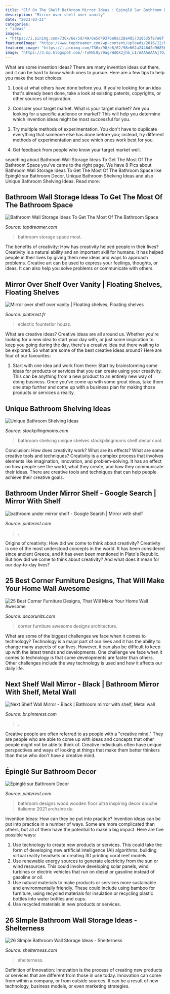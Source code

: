 ```yaml
---
title: "Elf On The Shelf Bathroom Mirror Ideas : Épinglé Sur Bathroom Decor"
description: "Mirror over shelf over vanity"
date: "2023-03-21"
categories:
- "ideas"
images:
- "https://i.pinimg.com/736x/6e/5d/49/6e5d49376e0ac28a4057318535f87e8f.jpg"
featuredImage: "https://www.topdreamer.com/wp-content/uploads/2016/12/handdoeken-kast-27611-683x1024.jpg"
featured_image: "https://i.pinimg.com/736x/98/e6/62/98e662a2446d2d9685b506d5c9b86d97--reclaimed-wood-shelves-wood-shelf.jpg"
image: "https://3.bp.blogspot.com/-ToKWi0y79ag/WdQX2jhb_LI/AAAAAAAAjTQ/1qbRjvmonjg9EQoa6we04WkPVfPLZHliACLcBGAs/s1600/22008233_926423077530463_7866326109737252588_n.jpg"
---
```



What are some invention ideas?
There are many invention ideas out there, and it can be hard to know which ones to pursue. Here are a few tips to help you make the best choices:
1. Look at what others have done before you. If you're looking for an idea that's already been done, take a look at existing patents, copyrights, or other sources of inspiration.

2. Consider your target market. What is your target market? Are you looking for a specific audience or market? This will help you determine which invention ideas might be most successful for you.

3. Try multiple methods of experimentation. You don't have to duplicate everything that someone else has done before you; instead, try different methods of experimentation and see which ones work best for you.

4. Get feedback from people who know your target market well.

	

		
searching about Bathroom Wall Storage Ideas To Get The Most Of The Bathroom Space you've came to the right page. We have 8 Pics about Bathroom Wall Storage Ideas To Get The Most Of The Bathroom Space like Épinglé sur Bathroom Decor, Unique Bathroom Shelving Ideas and also Unique Bathroom Shelving Ideas. Read more:
		
    
## Bathroom Wall Storage Ideas To Get The Most Of The Bathroom Space

<img loading=lazy src="https://www.topdreamer.com/wp-content/uploads/2016/12/handdoeken-kast-27611-683x1024.jpg" onerror="this.onerror=null;this.src='https://tse1.mm.bing.net/th?id=OIP.ZR0wRju_-0vQ4L6yvlY7VQHaLG&amp;pid=15.1';" alt="Bathroom Wall Storage Ideas To Get The Most Of The Bathroom Space">

_Source: topdreamer.com_

>bathroom storage space most. 

	

The benefits of creativity: How has creativity helped people in their lives?
Creativity is a natural ability and an important skill for humans. It has helped people in their lives by giving them new ideas and ways to approach problems. Creative art can be used to express your feelings, thoughts, or ideas. It can also help you solve problems or communicate with others.

    
## Mirror Over Shelf Over Vanity | Floating Shelves, Floating Shelves

<img loading=lazy src="https://i.pinimg.com/736x/98/e6/62/98e662a2446d2d9685b506d5c9b86d97--reclaimed-wood-shelves-wood-shelf.jpg" onerror="this.onerror=null;this.src='https://tse1.mm.bing.net/th?id=OIP.wt1rXLkb-VnbM3EIlMBFdAAAAA&amp;pid=15.1';" alt="Mirror over shelf over vanity | Floating shelves, Floating shelves">

_Source: pinterest.fr_

>eclectic founterior houzz. 

	

What are creative ideas?
Creative ideas are all around us. Whether you're looking for a new idea to start your day with, or just some inspiration to keep you going during the day, there's a creative idea out there waiting to be explored. So what are some of the best creative ideas around? Here are four of our favourites: 
1. Start with one idea and work from there: Start by brainstorming some ideas for products or services that you can create using your creativity. This can be anything from a new product to an entirely new way of doing business. Once you've come up with some great ideas, take them one step further and come up with a business plan for making those products or services a reality. 


    
## Unique Bathroom Shelving Ideas

<img loading=lazy src="http://www.stockpilingmoms.com/wp-content/uploads/2016/12/Unique-Bathroom-Shelving-Ideas.jpg" onerror="this.onerror=null;this.src='https://tse3.mm.bing.net/th?id=OIP.Ni_EHySDO9zz0rpMAkyycwHaLI&amp;pid=15.1';" alt="Unique Bathroom Shelving Ideas">

_Source: stockpilingmoms.com_

>bathroom shelving unique shelves stockpilingmoms shelf decor cool. 

	

Conclusion: How does creativity work? What are its effects? What are some creative tools and techniques?
Creativity is a complex process that involves elements like imagination, innovation, and problem-solving. It has an effect on how people see the world, what they create, and how they communicate their ideas. There are creative tools and techniques that can help people achieve their creative goals.

    
## Bathroom Under Mirror Shelf - Google Search | Mirror With Shelf

<img loading=lazy src="https://i.pinimg.com/736x/35/d2/86/35d286a5bc7aea1e1521209e8c0e922a.jpg" onerror="this.onerror=null;this.src='https://tse2.mm.bing.net/th?id=OIP.gI3mIqwGtB9E2EZv1IDASAHaJa&amp;pid=15.1';" alt="bathroom under mirror shelf - Google Search | Mirror with shelf">

_Source: pinterest.com_

>. 

	

Origins of creativity: How did we come to think about creativity?
Creativity is one of the most understood concepts in the world. It has been considered since ancient Greece, and it has even been mentioned in Plato's Republic. But how did we come to think about creativity? And what does it mean for our day-to-day lives?

    
## 25 Best Corner Furniture Designs, That Will Make Your Home Wall Awesome

<img loading=lazy src="https://3.bp.blogspot.com/-ToKWi0y79ag/WdQX2jhb_LI/AAAAAAAAjTQ/1qbRjvmonjg9EQoa6we04WkPVfPLZHliACLcBGAs/s1600/22008233_926423077530463_7866326109737252588_n.jpg" onerror="this.onerror=null;this.src='https://tse4.mm.bing.net/th?id=OIP.lMYY8erWSHt3mea393VKRwHaJ4&amp;pid=15.1';" alt="25 Best Corner Furniture Designs, That Will Make Your Home Wall Awesome">

_Source: decorunits.com_

>corner furniture awesome designs architecture. 

	

What are some of the biggest challenges we face when it comes to technology?
Technology is a major part of our lives and it has the ability to change many aspects of our lives. However, it can also be difficult to keep up with the latest trends and developments. One challenge we face when it comes to technology is that some developments are faster than others. Other challenges include the way technology is used and how it affects our daily life.

    
## Next Shelf Wall Mirror - Black | Bathroom Mirror With Shelf, Metal Wall

<img loading=lazy src="https://i.pinimg.com/736x/0e/23/cf/0e23cfa75c07e30887f106c7d4d22199.jpg" onerror="this.onerror=null;this.src='https://tse2.mm.bing.net/th?id=OIP.iurjPk7JO2O2QEReTX6vsQHaLH&amp;pid=15.1';" alt="Next Shelf Wall Mirror - Black | Bathroom mirror with shelf, Metal wall">

_Source: br.pinterest.com_

>. 

	

Creative people are often referred to as people with a "creative mind." They are people who are able to come up with ideas and concepts that other people might not be able to think of. Creative individuals often have unique perspectives and ways of looking at things that make them better thinkers than those who don't have a creative mind.

    
## Épinglé Sur Bathroom Decor

<img loading=lazy src="https://i.pinimg.com/736x/6e/5d/49/6e5d49376e0ac28a4057318535f87e8f.jpg" onerror="this.onerror=null;this.src='https://tse4.mm.bing.net/th?id=OIP.zYeP3oBGoZ-UzZrgrpDrvwHaKk&amp;pid=15.1';" alt="Épinglé sur Bathroom Decor">

_Source: pinterest.com_

>bathroom designs wood wooden floor ultra inspiring decor douche italienne 2021 archzine du. 

	

Invention Ideas: How can they be put into practice?
Invention ideas can be put into practice in a number of ways. Some are more complicated than others, but all of them have the potential to make a big impact. Here are five possible ways: 
1. Use technology to create new products or services. This could take the form of developing new artificial intelligence (AI) algorithms, building virtual reality headsets or creating 3D printing coral reef models.
2. Use renewable energy sources to generate electricity from the sun or wind resources. This could involve developing solar panels, wind turbines or electric vehicles that run on diesel or gasoline instead of gasoline or oil. 
3. Use natural materials to make products or services more sustainable and environmentally friendly. These could include using bamboo for furniture, using recycled materials for insulation or recycling plastic bottles into water bottles and cups. 
4. Use recycled materials in new products or services.

    
## 26 SImple Bathroom Wall Storage Ideas - Shelterness

<img loading=lazy src="https://i.shelterness.com/2016/07/08-simple-floating-shelves-over-the-toilet.jpg" onerror="this.onerror=null;this.src='https://tse4.mm.bing.net/th?id=OIP.4GdLD3oHgi1-dznjNTmdQQHaLF&amp;pid=15.1';" alt="26 SImple Bathroom Wall Storage Ideas - Shelterness">

_Source: shelterness.com_

>shelterness. 

	

Definition of Innovation:
Innovation is the process of creating new products or services that are different from those in use today. Innovation can come from within a company, or from outside sources. It can be a result of new technology, business models, or even marketing strategies.

